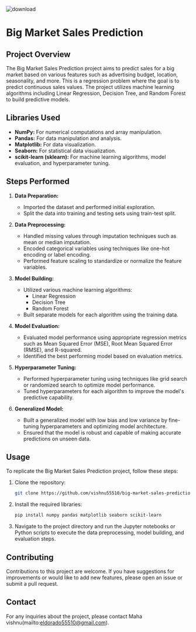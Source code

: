 ![download](https://github.com/vishnu55510/Big_mart/assets/162179720/8453b205-311a-45d9-aea9-b6cfb04f4399)

# Big Market Sales Prediction

## Project Overview
The Big Market Sales Prediction project aims to predict sales for a big market based on various features such as advertising budget, location, seasonality, and more. This is a regression problem where the goal is to predict continuous sales values. The project utilizes machine learning algorithms including Linear Regression, Decision Tree, and Random Forest to build predictive models.

## Libraries Used
- **NumPy:** For numerical computations and array manipulation.
- **Pandas:** For data manipulation and analysis.
- **Matplotlib:** For data visualization.
- **Seaborn:** For statistical data visualization.
- **scikit-learn (sklearn):** For machine learning algorithms, model evaluation, and hyperparameter tuning.

## Steps Performed
1. **Data Preparation:**
   - Imported the dataset and performed initial exploration.
   - Split the data into training and testing sets using train-test split.

2. **Data Preprocessing:**
   - Handled missing values through imputation techniques such as mean or median imputation.
   - Encoded categorical variables using techniques like one-hot encoding or label encoding.
   - Performed feature scaling to standardize or normalize the feature variables.

3. **Model Building:**
   - Utilized various machine learning algorithms:
     - Linear Regression
     - Decision Tree
     - Random Forest
   - Built separate models for each algorithm using the training data.

4. **Model Evaluation:**
   - Evaluated model performance using appropriate regression metrics such as Mean Squared Error (MSE), Root Mean Squared Error (RMSE), and R-squared.
   - Identified the best performing model based on evaluation metrics.

5. **Hyperparameter Tuning:**
   - Performed hyperparameter tuning using techniques like grid search or randomized search to optimize model performance.
   - Tuned hyperparameters for each algorithm to improve the model's predictive capability.

6. **Generalized Model:**
   - Built a generalized model with low bias and low variance by fine-tuning hyperparameters and optimizing model architecture.
   - Ensured that the model is robust and capable of making accurate predictions on unseen data.

## Usage
To replicate the Big Market Sales Prediction project, follow these steps:
1. Clone the repository:
   ```bash
   git clone https://github.com/vishnu55510/big-market-sales-prediction.git
   ```
2. Install the required libraries:
   ```bash
   pip install numpy pandas matplotlib seaborn scikit-learn
   ```
3. Navigate to the project directory and run the Jupyter notebooks or Python scripts to execute the data preprocessing, model building, and evaluation steps.

## Contributing
Contributions to this project are welcome. If you have suggestions for improvements or would like to add new features, please open an issue or submit a pull request.


## Contact
For any inquiries about the project, please contact Maha vishnu(mailto:eldorado55510@gmail.com).

